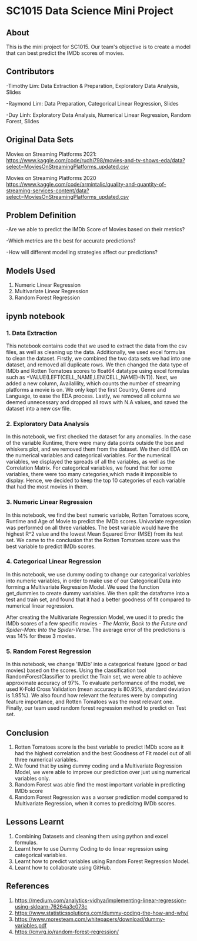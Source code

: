 # SC1015 Data Science Mini Project

## About 
This is the mini project for SC1015. Our team's objective is to create a model that can best predict the IMDb scores of movies.


## Contributors
-Timothy Lim: Data Extraction & Preparation, Exploratory Data Analysis, Slides

-Raymond Lim: Data Preparation, Categorical Linear Regression, Slides

-Duy Linh: Exploratory Data Analysis, Numerical Linear Regression, Random Forest, Slides

## Original Data Sets
Movies on Streaming Platforms 2021: https://www.kaggle.com/code/ruchi798/movies-and-tv-shows-eda/data?select=MoviesOnStreamingPlatforms_updated.csv 

Movies on Streaming Platforms 2020 https://www.kaggle.com/code/armintalic/quality-and-quantity-of-streaming-services-content/data?select=MoviesOnStreamingPlatforms_updated.csv

## Problem Definition
-Are we able to predict the IMDb Score of Movies based on their metrics?

-Which metrics are the best for accurate predictions?

-How will different modelling strategies affect our predictions?

## Models Used
1. Numeric Linear Regression
2. Multivariate Linear Regression
3. Random Forest Regression

## ipynb notebook
### 1. Data Extraction
This notebook contains code that we used to extract the data from the csv files, as well as cleaning up the data. Additionally, we used excel formulas to clean the dataset. Firstly, we combined the two data sets we had into one dataset, and removed all duplicate rows. We then changed the data type of IMDb and Rotten Tomatoes scores to float64 datatype using excel formulas such as =VALUE(LEFT(CELL_NAME,LEN(CELL_NAME)-INT)). Next, we added a new column, Availalility, which counts the number of streaming platforms a movie is on. We only kept the first Country, Genre and Language, to ease the EDA process. Lastly, we removed all columns we deemed unnecessary and dropped all rows with N.A values, and saved the dataset into a new csv file.


### 2. Exploratory Data Analysis
In this notebook, we first checked the dataset for any anomalies. In the case of the variable Runtime, there were many data points outside the box and whiskers plot, and we removed them from the dataset. We then did EDA on the numerical variables and categorical variables. For the numerical variables, we displayed  the spreads of all the variables, as well as the Correlation Matrix. For categorical variables, we found that for some variables, there were too many categories,which made it impossible to display. Hence, we decided to keep the top 10 categories of each variable that had the most movies in them. 

### 3. Numeric Linear Regression
In this notebook, we find the best numeric variable, Rotten Tomatoes score, Runtime and Age of Movie to predict the IMDb scores. Univariate regression was performed on all three variables. The best variable would have the highest R^2 value and the lowest Mean Squared Error (MSE) from its test set. We came to the conclusion that the Rotten Tomatoes score was the best variable to predict IMDb scores.

### 4. Categorical Linear Regression
In this notebook, we use dummy coding to change our categorical variables into numeric variables, in order to make use of our Categorical Data into forming a Multivariate Regression Model. We used the function get_dummies to create dummy variables. We then split the dataframe into a test and train set, and found that it had a better goodness of fit compared to numerical linear regression. 

After creating the Multivariate Regression Model, we used it to predic the IMDb scores of a few specific movies - *The Matrix, Back to the Future and Spider-Man: Into the Spider-Verse*. The average error of the predictions is was 14% for these 3 movies.


### 5. Random Forest Regression
In this notebook, we change 'IMDb' into a categorical feature (good or bad movies) based on the scores. Using the classification tool RandomForestClassifier to predict the Train set, we were able to achieve approximate accuracy of 97%. To evaluate performance of the model, we used K-Fold Cross Validation (mean accuracy is 80.95%, standard deviation is 1.95%). We also found how relevant the features were by computing feature importance, and Rotten Tomatoes was the most relevant one. Finally, our team used random forest regression method to predict on Test set. 


## Conclusion
1. Rotten Tomatoes score is the best variable to predict IMDb score as it had the highest correlation and the best Goodness of Fit model out of all three numerical variables.
2. We found that by using dummy coding and a Multivariate Regression Model,  we were able to improve our prediction over just using numerical variables only.
3. Random Forest was able find the most important variable in predicting IMDb score
4. Random Forest Regression was a worser prediction model compared to Multivariate Regression, when it comes to predicitng IMDb scores.


## Lessons Learnt
1. Combining Datasets and cleaning them using python and excel formulas.
2. Learnt how to use Dummy Coding to do linear regression using categorical variables.
3. Learnt how to predict variables using Random Forest Regression Model.
4. Learnt how to collaborate using GitHub.


## References
1. https://medium.com/analytics-vidhya/implementing-linear-regression-using-sklearn-76264a3c073c
2. https://www.statisticssolutions.com/dummy-coding-the-how-and-why/
3. https://www.moresteam.com/whitepapers/download/dummy-variables.pdf
4. https://cnvrg.io/random-forest-regression/
